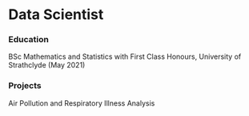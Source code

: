# Data Scientist

### Education
BSc Mathematics and Statistics with First Class Honours, University of Strathclyde (May 2021)

### Projects
Air Pollution and Respiratory Illness Analysis
